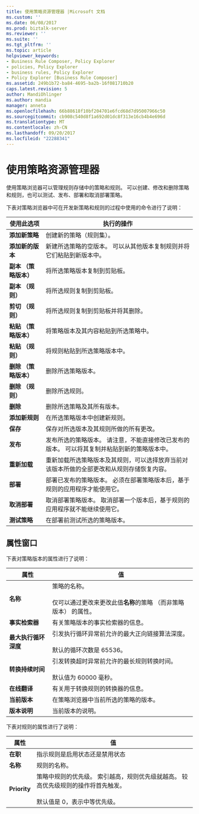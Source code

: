 ```yaml
---
title: 使用策略资源管理器 |Microsoft 文档
ms.custom: ''
ms.date: 06/08/2017
ms.prod: biztalk-server
ms.reviewer: ''
ms.suite: ''
ms.tgt_pltfrm: ''
ms.topic: article
helpviewer_keywords:
- Business Rule Composer, Policy Explorer
- policies, Policy Explorer
- business rules, Policy Explorer
- Policy Explorer [Business Rule Composer]
ms.assetid: 249b1b72-ba84-4695-ba2b-16f081710b20
caps.latest.revision: 5
author: MandiOhlinger
ms.author: mandia
manager: anneta
ms.openlocfilehash: 66b88618f10bf204701e6fcd68d7d95007966c50
ms.sourcegitcommit: cb908c540d8f1a692d01dc8f313e16cb4b4e696d
ms.translationtype: MT
ms.contentlocale: zh-CN
ms.lasthandoff: 09/20/2017
ms.locfileid: "22288341"
---
```

# <a name="using-policy-explorer"></a>使用策略资源管理器
使用策略浏览器可以管理规则存储中的策略和规则。 可以创建、修改和删除策略和规则，也可以测试、发布、部署和取消部署策略。  
  
 下表对策略浏览器中可在开发新策略和规则的过程中使用的命令进行了说明：  
  
|使用此选项|执行的操作|  
|--------------|----------------|  
|**添加新策略**|创建新的策略（规则集）。|  
|**添加新的版本**|新建所选策略的空版本。 可以从其他版本复制规则并将它们粘贴到新版本中。|  
|**副本 （策略版本）**|将所选策略版本复制到剪贴板。|  
|**副本 （规则）**|将所选规则复制到剪贴板。|  
|**剪切 （规则）**|将所选规则复制到剪贴板并将其删除。|  
|**粘贴 （策略版本）**|将策略版本及其内容粘贴到所选策略中。|  
|**粘贴 （规则）**|将规则粘贴到所选策略版本中。|  
|**删除 （策略版本）**|删除所选策略版本。|  
|**删除 （规则）**|删除所选规则。|  
|**删除**|删除所选策略及其所有版本。|  
|**添加新规则**|在所选策略版本中创建新规则。|  
|**保存**|保存对所选版本及其规则所做的所有更改。|  
|**发布**|发布所选的策略版本。 请注意，不能直接修改已发布的版本。 可以将其复制并粘贴到新的策略版本中。|  
|**重新加载**|重新加载所选策略版本及其规则，可以选择放弃当前对该版本所做的全部更改和从规则存储恢复内容。|  
|**部署**|部署已发布的策略版本。 必须在部署策略版本后，基于规则的应用程序才能使用它。|  
|**取消部署**|取消部署策略版本。 取消部署一个版本后，基于规则的应用程序就不能继续使用它。|  
|**测试策略**|在部署前测试所选的策略版本。|  
  
## <a name="properties-window"></a>属性窗口  
 下表对策略版本的属性进行了说明：  
  
|属性|值|  
|--------------|-----------|  
|**名称**|策略的名称。<br /><br /> 仅可以通过更改来更改此值**名称**的策略 （而非策略版本） 的属性。|  
|**事实检索器**|有关策略版本的事实检索器的信息。|  
|**最大执行循环深度**|引发执行循环异常前允许的最大正向链接算法深度。<br /><br /> 默认的循环次数是 65536。|  
|**转换持续时间**|引发转换超时异常前允许的最长规则转换时间。<br /><br /> 默认值为 60000 毫秒。|  
|**在线翻译**|有关用于转换规则的转换器的信息。|  
|**当前版本**|在策略浏览器中当前所选的策略的版本。|  
|**版本说明**|当前版本的说明。|  
  
 下表对规则的属性进行了说明：  
  
|属性|值|  
|--------------|-----------|  
|**在职**|指示规则是启用状态还是禁用状态|  
|**名称**|规则的名称。|  
|**Priority**|策略中规则的优先级。 索引越高，规则优先级就越高。 较高优先级规则的操作将首先触发。<br /><br /> 默认值是 0，表示中等优先级。|